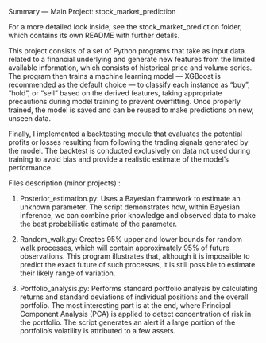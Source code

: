 Summary — Main Project: stock_market_prediction

For a more detailed look inside, see the stock_market_prediction folder, which contains its own README with further details.

This project consists of a set of Python programs that take as input data related to a financial underlying and generate new features from the limited available information, which consists of historical price and volume series.
The program then trains a machine learning model — XGBoost is recommended as the default choice — to classify each instance as “buy”, “hold”, or “sell” based on the derived features, taking appropriate precautions during model training to prevent overfitting.
Once properly trained, the model is saved and can be reused to make predictions on new, unseen data.

Finally, I implemented a backtesting module that evaluates the potential profits or losses resulting from following the trading signals generated by the model. The backtest is conducted exclusively on data not used during training to avoid bias and provide a realistic estimate of the model’s performance.





Files description (minor projects) :
1) Posterior_estimation.py: Uses a Bayesian framework to estimate an unknown parameter.
The script demonstrates how, within Bayesian inference, we can combine prior knowledge and observed data to make the best probabilistic estimate of the parameter.

3) Random_walk.py: Creates 95% upper and lower bounds for random walk processes, which will contain approximately 95% of future observations.
This program illustrates that, although it is impossible to predict the exact future of such processes, it is still possible to estimate their likely range of variation.

3) Portfolio_analysis.py: Performs standard portfolio analysis by calculating returns and standard deviations of individual positions and the overall portfolio.
The most interesting part is at the end, where Principal Component Analysis (PCA) is applied to detect concentration of risk in the portfolio.
The script generates an alert if a large portion of the portfolio’s volatility is attributed to a few assets.
